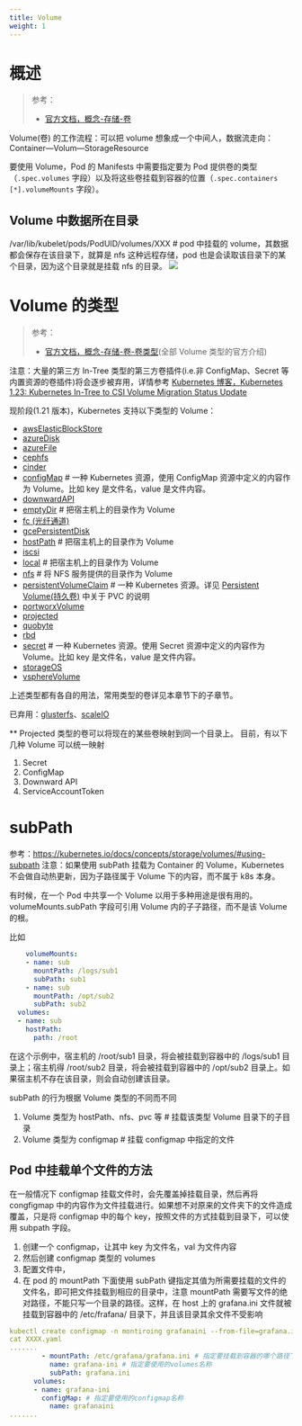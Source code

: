 ```yaml
---
title: Volume
weight: 1
---
```


# 概述

> 参考：
>
> - [官方文档，概念-存储-卷](https://kubernetes.io/docs/concepts/storage/volumes/)

Volume(卷) 的工作流程：可以把 volume 想象成一个中间人，数据流走向：Container—Volum—StorageResource

要使用 Volume，Pod 的 Manifests 中需要指定要为 Pod 提供卷的类型（`.spec.volumes` 字段）以及将这些卷挂载到容器的位置（`.spec.containers [*].volumeMounts` 字段）。

## Volume 中数据所在目录

/var/lib/kubelet/pods/PodUID/volumes/XXX # pod 中挂载的 volume，其数据都会保存在该目录下，就算是 nfs 这种远程存储，pod 也是会读取该目录下的某个目录，因为这个目录就是挂载 nfs 的目录。
![](https://notes-learning.oss-cn-beijing.aliyuncs.com/ymmgaq/1616117653866-393d3afc-56b4-4ad5-b1f1-428a013719d3.jpeg)

# Volume 的类型

> 参考：
>
> - [官方文档，概念-存储-卷-卷类型](https://kubernetes.io/docs/concepts/storage/volumes/#types-of-volumes)(全部 Volume 类型的官方介绍)

注意：大量的第三方 In-Tree 类型的第三方卷插件(i.e.非 ConfigMap、Secret 等内置资源的卷插件)将会逐步被弃用，详情参考 [Kubernetes 博客，Kubernetes 1.23: Kubernetes In-Tree to CSI Volume Migration Status Update](https://kubernetes.io/blog/2021/12/10/storage-in-tree-to-csi-migration-status-update/)

现阶段(1.21 版本)，Kubernetes 支持以下类型的 Volume：

- [awsElasticBlockStore](https://kubernetes.io/zh/docs/concepts/storage/volumes/#awselasticblockstore)
- [azureDisk](https://kubernetes.io/zh/docs/concepts/storage/volumes/#azuredisk)
- [azureFile](https://kubernetes.io/zh/docs/concepts/storage/volumes/#azurefile)
- [cephfs](https://kubernetes.io/zh/docs/concepts/storage/volumes/#cephfs)
- [cinder](https://kubernetes.io/zh/docs/concepts/storage/volumes/#cinder)
- [configMap](https://kubernetes.io/zh/docs/concepts/storage/volumes/#configmap) # 一种 Kubernetes 资源，使用 ConfigMap 资源中定义的内容作为 Volume。比如 key 是文件名，value 是文件内容。
- [downwardAPI](https://kubernetes.io/zh/docs/concepts/storage/volumes/#downwardapi)
- [emptyDir](https://kubernetes.io/zh/docs/concepts/storage/volumes/#emptydir) # 把宿主机上的目录作为 Volume
- [fc (光纤通道)](https://kubernetes.io/zh/docs/concepts/storage/volumes/#fc)
- [gcePersistentDisk](https://kubernetes.io/zh/docs/concepts/storage/volumes/#gcepersistentdisk)
- [hostPath](https://kubernetes.io/zh/docs/concepts/storage/volumes/#hostpath) # 把宿主机上的目录作为 Volume
- [iscsi](https://kubernetes.io/zh/docs/concepts/storage/volumes/#iscsi)
- [local](https://kubernetes.io/zh/docs/concepts/storage/volumes/#local) # 把宿主机上的目录作为 Volume
- [nfs](https://kubernetes.io/zh/docs/concepts/storage/volumes/#nfs) # 将 NFS 服务提供的目录作为 Volume
- [persistentVolumeClaim](https://kubernetes.io/zh/docs/concepts/storage/volumes/#persistentvolumeclaim) # 一种 Kubernetes 资源。详见 [Persistent Volume(持久卷)](/docs/10.云原生/2.3.Kubernetes%20容器编排系统/9.Kubernetes%20存储/Persistent%20Volume(持久卷)/Persistent%20Volume(持久卷).md) 中关于 PVC 的说明
- [portworxVolume](https://kubernetes.io/zh/docs/concepts/storage/volumes/#portworxvolume)
- [projected](https://kubernetes.io/zh/docs/concepts/storage/volumes/#projected)
- [quobyte](https://kubernetes.io/zh/docs/concepts/storage/volumes/#quobyte)
- [rbd](https://kubernetes.io/zh/docs/concepts/storage/volumes/#rbd)
- [secret](https://kubernetes.io/zh/docs/concepts/storage/volumes/#secret) # 一种 Kubernetes 资源。使用 Secret 资源中定义的内容作为 Volume。比如 key 是文件名，value 是文件内容。
- [storageOS](https://kubernetes.io/zh/docs/concepts/storage/volumes/#storageos)
- [vsphereVolume](https://kubernetes.io/zh/docs/concepts/storage/volumes/#vspherevolume)

上述类型都有各自的用法，常用类型的卷详见本章节下的子章节。

已弃用：[glusterfs](https://kubernetes.io/zh/docs/concepts/storage/volumes/#glusterfs)、[scaleIO](https://kubernetes.io/zh/docs/concepts/storage/volumes/#scaleio)

\*\*
Projected 类型的卷可以将现在的某些卷映射到同一个目录上。
目前，有以下几种 Volume 可以统一映射

1. Secret
2. ConfigMap
3. Downward API
4. ServiceAccountToken

# subPath

参考：<https://kubernetes.io/docs/concepts/storage/volumes/#using-subpath>
注意：如果使用 subPath 挂载为 Container 的 Volume，Kubernetes 不会做自动热更新，因为子路径属于 Volume 下的内容，而不属于 k8s 本身。

有时候，在一个 Pod 中共享一个 Volume 以用于多种用途是很有用的。volumeMounts.subPath 字段可引用 Volume 内的子子路径，而不是该 Volume 的根。

比如

```yaml
    volumeMounts:
    - name: sub
      mountPath: /logs/sub1
      subPath: sub1
    - name: sub
      mountPath: /opt/sub2
      subPath: sub2
  volumes:
  - name: sub
    hostPath:
      path: /root
```

在这个示例中，宿主机的 /root/sub1 目录，将会被挂载到容器中的 /logs/sub1 目录上；宿主机得 /root/sub2 目录，将会被挂载到容器中的 /opt/sub2 目录上。如果宿主机不存在该目录，则会自动创建该目录。

subPath 的行为根据 Volume 类型的不同而不同

1. Volume 类型为 hostPath、nfs、pvc 等 # 挂载该类型 Volume 目录下的子目录
2. Volume 类型为 configmap # 挂载 configmap 中指定的文件

## Pod 中挂载单个文件的方法

在一般情况下 configmap 挂载文件时，会先覆盖掉挂载目录，然后再将 congfigmap 中的内容作为文件挂载进行。如果想不对原来的文件夹下的文件造成覆盖，只是将 configmap 中的每个 key，按照文件的方式挂载到目录下，可以使用 subpath 字段。

1. 创建一个 configmap，让其中 key 为文件名，val 为文件内容
2. 然后创建 configmap 类型的 volumes
3. 配置文件中，
4. 在 pod 的 mountPath 下面使用 subPath 键指定其值为所需要挂载的文件的文件名，即可把文件挂载到相应的目录中，注意 mountPath 需要写文件的绝对路径，不能只写一个目录的路径。这样，在 host 上的 grafana.ini 文件就被挂载到容器中的 /etc/frafana/ 目录下，并且该目录其余文件不受影响

```yaml
kubectl create configmap -n montiroing grafanaini --from-file=grafana.ini
cat XXXX.yaml
.......
        - mountPath: /etc/grafana/grafana.ini # 指定要挂载到容器的哪个路径下
          name: grafana-ini # 指定要使用的volumes名称
          subPath: grafana.ini
      volumes:
      - name: grafana-ini
        configMap: # 指定要使用的configmap名称
          name: grafanaini
.......
```
